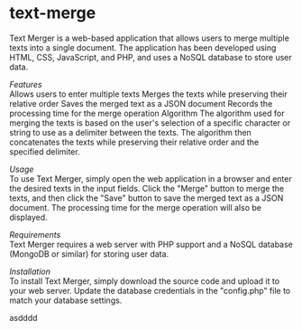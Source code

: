 # text-merge
 
Text Merger is a web-based application that allows users to merge multiple texts into a single document. The application has been developed using HTML, CSS, JavaScript, and PHP, and uses a NoSQL database to store user data.

*Features*
<br />
Allows users to enter multiple texts
Merges the texts while preserving their relative order
Saves the merged text as a JSON document
Records the processing time for the merge operation
Algorithm
The algorithm used for merging the texts is based on the user's selection of a specific character or string to use as a delimiter between the texts. The algorithm then concatenates the texts while preserving their relative order and the specified delimiter.

*Usage*
<br />
To use Text Merger, simply open the web application in a browser and enter the desired texts in the input fields. Click the "Merge" button to merge the texts, and then click the "Save" button to save the merged text as a JSON document. The processing time for the merge operation will also be displayed.

*Requirements*
<br />
Text Merger requires a web server with PHP support and a NoSQL database (MongoDB or similar) for storing user data.

*Installation*
<br />
To install Text Merger, simply download the source code and upload it to your web server. Update the database credentials in the "config.php" file to match your database settings.








asdddd
